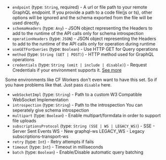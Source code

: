 
* `endpoint` (type: `String`, required) - A url or file path to your remote GraphQL endpoint.
If you provide a path to a code file(js or ts),
other options will be ignored and the schema exported from the file will be used directly.
* `schemaHeaders` (type: `Any`) - JSON object representing the Headers to add to the runtime of the API calls only for schema introspection
* `operationHeaders` (type: `JSON`) - JSON object representing the Headers to add to the runtime of the API calls only for operation during runtime
* `useGETForQueries` (type: `Boolean`) - Use HTTP GET for Query operations
* `method` (type: `String (GET | POST)`) - HTTP method used for GraphQL operations
* `credentials` (type: `String (omit | include | disable)`) - Request Credentials if your environment supports it.
[See more](https://developer.mozilla.org/en-US/docs/Web/API/Request/credentials)

Some environments like CF Workers don't even want to have this set.
So if you have problems like that. Just pass `disable` here.
* `webSocketImpl` (type: `String`) - Path to a custom W3 Compatible WebSocket Implementation
* `introspection` (type: `String`) - Path to the introspection
You can seperately give schema introspection
* `multipart` (type: `Boolean`) - Enable multipart/formdata in order to support file uploads
* `subscriptionsProtocol` (type: `String (SSE | WS | LEGACY_WS)`) - SSE - Server Sent Events
WS - New graphql-ws
LEGACY_WS - Legacy subscriptions-transport-ws
* `retry` (type: `Int`) - Retry attempts if fails
* `timeout` (type: `Int`) - Timeout in milliseconds
* `batch` (type: `Boolean`) - Enable/Disable automatic query batching